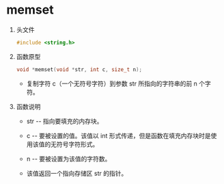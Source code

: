 # memset

1. 头文件

    ```c
    #include <string.h>
    ```

2. 函数原型

    ```c
    void *memset(void *str, int c, size_t n);
    ```

    - 复制字符 c（一个无符号字符）到参数 str 所指向的字符串的前 n 个字符。

3. 函数说明

    - str -- 指向要填充的内存块。

    - c -- 要被设置的值。该值以 int 形式传递，但是函数在填充内存块时是使用该值的无符号字符形式。

    - n -- 要被设置为该值的字符数。

    - 该值返回一个指向存储区 str 的指针。
